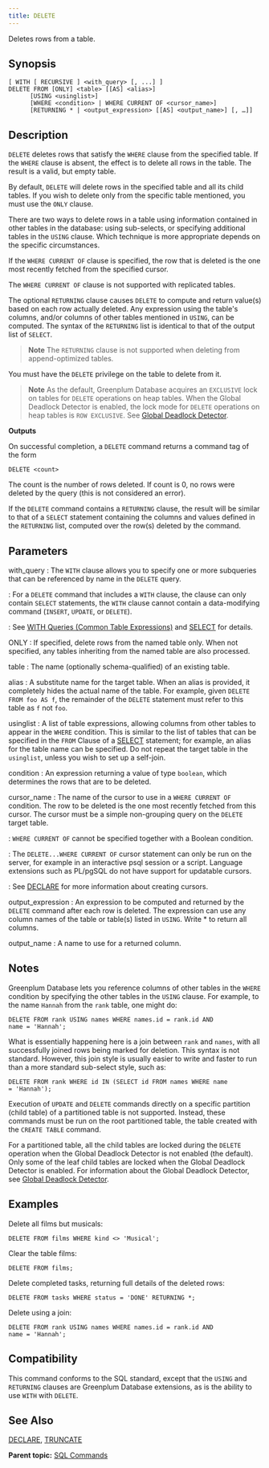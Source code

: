 ```yaml
---
title: DELETE 
---
```


Deletes rows from a table.

## <a id="section2"></a>Synopsis 

``` {#sql_command_synopsis}
[ WITH [ RECURSIVE ] <with_query> [, ...] ]
DELETE FROM [ONLY] <table> [[AS] <alias>]
      [USING <usinglist>]
      [WHERE <condition> | WHERE CURRENT OF <cursor_name>]
      [RETURNING * | <output_expression> [[AS] <output_name>] [, …]]
```

## <a id="section3"></a>Description 

`DELETE` deletes rows that satisfy the `WHERE` clause from the specified table. If the `WHERE` clause is absent, the effect is to delete all rows in the table. The result is a valid, but empty table.

By default, `DELETE` will delete rows in the specified table and all its child tables. If you wish to delete only from the specific table mentioned, you must use the `ONLY` clause.

There are two ways to delete rows in a table using information contained in other tables in the database: using sub-selects, or specifying additional tables in the `USING` clause. Which technique is more appropriate depends on the specific circumstances.

If the `WHERE CURRENT OF` clause is specified, the row that is deleted is the one most recently fetched from the specified cursor.

The `WHERE CURRENT OF` clause is not supported with replicated tables.

The optional `RETURNING` clause causes `DELETE` to compute and return value\(s\) based on each row actually deleted. Any expression using the table's columns, and/or columns of other tables mentioned in `USING`, can be computed. The syntax of the `RETURNING` list is identical to that of the output list of `SELECT`.

> **Note** The `RETURNING` clause is not supported when deleting from append-optimized tables.

You must have the `DELETE` privilege on the table to delete from it.

> **Note** As the default, Greenplum Database acquires an `EXCLUSIVE` lock on tables for `DELETE` operations on heap tables. When the Global Deadlock Detector is enabled, the lock mode for `DELETE` operations on heap tables is `ROW EXCLUSIVE`. See [Global Deadlock Detector](../../admin_guide/dml.html#topic_gdd).

**Outputs**

On successful completion, a `DELETE` command returns a command tag of the form

```
DELETE <count>
```

The count is the number of rows deleted. If count is 0, no rows were deleted by the query \(this is not considered an error\).

If the `DELETE` command contains a `RETURNING` clause, the result will be similar to that of a `SELECT` statement containing the columns and values defined in the `RETURNING` list, computed over the row\(s\) deleted by the command.

## <a id="section5"></a>Parameters 

with\_query
:   The `WITH` clause allows you to specify one or more subqueries that can be referenced by name in the `DELETE` query.

:   For a `DELETE` command that includes a `WITH` clause, the clause can only contain `SELECT` statements, the `WITH` clause cannot contain a data-modifying command \(`INSERT`, `UPDATE`, or `DELETE`\).

:   See [WITH Queries \(Common Table Expressions\)](../../admin_guide/query/topics/CTE-query.html#topic_zhs_r1s_w1b) and [SELECT](SELECT.html) for details.

ONLY
:   If specified, delete rows from the named table only. When not specified, any tables inheriting from the named table are also processed.

table
:   The name \(optionally schema-qualified\) of an existing table.

alias
:   A substitute name for the target table. When an alias is provided, it completely hides the actual name of the table. For example, given `DELETE FROM foo AS f`, the remainder of the `DELETE` statement must refer to this table as `f` not `foo`.

usinglist
:   A list of table expressions, allowing columns from other tables to appear in the `WHERE` condition. This is similar to the list of tables that can be specified in the `FROM` Clause of a [SELECT](SELECT.html) statement; for example, an alias for the table name can be specified. Do not repeat the target table in the `usinglist`, unless you wish to set up a self-join.

condition
:   An expression returning a value of type `boolean`, which determines the rows that are to be deleted.

cursor\_name
:   The name of the cursor to use in a `WHERE CURRENT OF` condition. The row to be deleted is the one most recently fetched from this cursor. The cursor must be a simple non-grouping query on the `DELETE` target table.

:   `WHERE CURRENT OF` cannot be specified together with a Boolean condition.

:   The `DELETE...WHERE CURRENT OF` cursor statement can only be run on the server, for example in an interactive psql session or a script. Language extensions such as PL/pgSQL do not have support for updatable cursors.

:   See [DECLARE](DECLARE.html) for more information about creating cursors.

output\_expression
:   An expression to be computed and returned by the `DELETE` command after each row is deleted. The expression can use any column names of the table or table\(s\) listed in `USING`. Write \* to return all columns.

output\_name
:   A name to use for a returned column.

## <a id="section6"></a>Notes 

Greenplum Database lets you reference columns of other tables in the `WHERE` condition by specifying the other tables in the `USING` clause. For example, to the name `Hannah` from the `rank` table, one might do:

```
DELETE FROM rank USING names WHERE names.id = rank.id AND 
name = 'Hannah';
```

What is essentially happening here is a join between `rank` and `names`, with all successfully joined rows being marked for deletion. This syntax is not standard. However, this join style is usually easier to write and faster to run than a more standard sub-select style, such as:

```
DELETE FROM rank WHERE id IN (SELECT id FROM names WHERE name 
= 'Hannah');
```

Execution of `UPDATE` and `DELETE` commands directly on a specific partition \(child table\) of a partitioned table is not supported. Instead, these commands must be run on the root partitioned table, the table created with the `CREATE TABLE` command.

For a partitioned table, all the child tables are locked during the `DELETE` operation when the Global Deadlock Detector is not enabled \(the default\). Only some of the leaf child tables are locked when the Global Deadlock Detector is enabled. For information about the Global Deadlock Detector, see [Global Deadlock Detector](../../admin_guide/dml.html#topic_gdd).

## <a id="section7"></a>Examples 

Delete all films but musicals:

```
DELETE FROM films WHERE kind <> 'Musical';
```

Clear the table films:

```
DELETE FROM films;
```

Delete completed tasks, returning full details of the deleted rows:

```
DELETE FROM tasks WHERE status = 'DONE' RETURNING *;
```

Delete using a join:

```
DELETE FROM rank USING names WHERE names.id = rank.id AND 
name = 'Hannah';
```

## <a id="section8"></a>Compatibility 

This command conforms to the SQL standard, except that the `USING` and `RETURNING` clauses are Greenplum Database extensions, as is the ability to use `WITH` with `DELETE`.

## <a id="section9"></a>See Also 

[DECLARE](DECLARE.html), [TRUNCATE](TRUNCATE.html)

**Parent topic:** [SQL Commands](../sql_commands/sql_ref.html)

